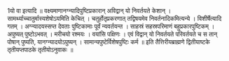 

  
1यो वा इत्यादि ॥ वक्ष्यमाणानग्न्यादिपुष्टिप्रकारान् अविद्वान् यो निवर्तयते केशान् । सामर्थ्याच्चातुर्मास्यशेषोऽयमिति केचित् । चतुर्होतृप्रकरणात् तद्विषयमेव निवर्तनादिकमित्यन्ये । विशीर्षेत्यादि गतम् । अग्न्यादयस्सप्त देवताः पुष्टिकामाः पूर्वं न्यवर्तयन्त । साहस्रं सहस्रपरिमाणं बहुप्रकारपुष्टिकम् । अपुष्यत् पुष्टोऽभवत् । मरीचयो रश्मयः । वयांसि पक्षिणः । एवं विद्वान् यो निवर्तयते परिवर्तयते च स तान् पोषान् पुष्यति, यानग्न्यादयोऽपुष्यन् । सामान्यपुष्टेर्विशेषपुष्टिः कर्म ॥
इति तैत्तिरीयब्राह्मणे द्वितीयाष्टके तृतीयप्तपाठके तृतीयोऽनुवाकः ॥  

